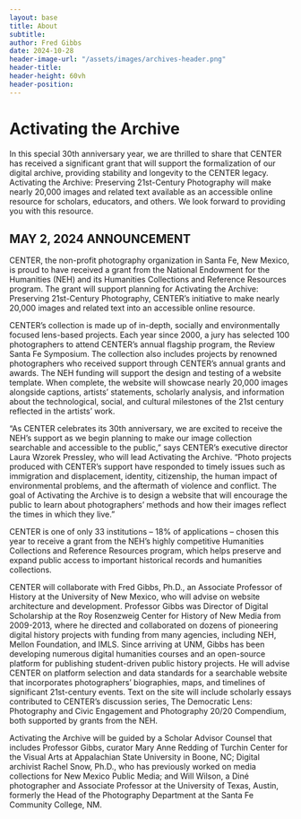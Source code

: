 ```yaml
---
layout: base
title: About
subtitle:
author: Fred Gibbs
date: 2024-10-28
header-image-url: "/assets/images/archives-header.png"
header-title: 
header-height: 60vh 
header-position:
---
```


# Activating the Archive

In this special 30th anniversary year, we are thrilled to share that CENTER has received a significant grant that will support the formalization of our digital archive, providing stability and longevity to the CENTER legacy. Activating the Archive: Preserving 21st-Century Photography will make nearly 20,000 images and related text available as an accessible online resource for scholars, educators, and others. We look forward to providing you with this resource.

## MAY 2, 2024 ANNOUNCEMENT
CENTER, the non-profit photography organization in Santa Fe, New Mexico, is proud to have received a grant from the National Endowment for the Humanities (NEH) and its Humanities Collections and Reference Resources program. The grant will support planning for Activating the Archive: Preserving 21st-Century Photography, CENTER’s initiative to make nearly 20,000 images and related text into an accessible online resource. 

CENTER’s collection is made up of in-depth, socially and environmentally focused lens-based projects. Each year since 2000, a jury has selected 100 photographers to attend CENTER’s annual flagship program, the Review Santa Fe Symposium. The collection also includes projects by renowned photographers who received support through CENTER’s annual grants and awards. The NEH funding will support the design and testing of a website template. When complete, the website will showcase nearly 20,000 images alongside captions, artists’ statements, scholarly analysis, and information about the technological, social, and cultural milestones of the 21st century reflected in the artists’ work.

“As CENTER celebrates its 30th anniversary, we are excited to receive the NEH’s support as we begin planning to make our image collection searchable and accessible to the public,” says CENTER’s executive director Laura Wzorek Pressley, who will lead Activating the Archive. “Photo projects produced with CENTER’s support have responded to timely issues such as immigration and displacement, identity, citizenship, the human impact of environmental problems, and the aftermath of violence and conflict. The goal of Activating the Archive is to design a website that will encourage the public to learn about photographers’ methods and how their images reflect the times in which they live.”

CENTER is one of only 33 institutions – 18% of applications – chosen this year to receive a grant from the NEH’s highly competitive Humanities Collections and Reference Resources program, which helps preserve and expand public access to important historical records and humanities collections.

CENTER will collaborate with Fred Gibbs, Ph.D., an Associate Professor of History at the University of New Mexico, who will advise on website architecture and development. Professor Gibbs was Director of Digital Scholarship at the Roy Rosenzweig Center for History of New Media from 2009-2013, where he directed and collaborated on dozens of pioneering digital history projects with funding from many agencies, including NEH, Mellon Foundation, and IMLS. Since arriving at UNM, Gibbs has been developing numerous digital humanities courses and an open-source platform for publishing student-driven public history projects. He will advise CENTER on platform selection and data standards for a searchable website that incorporates photographers’ biographies, maps, and timelines of significant 21st-century events. Text on the site will include scholarly essays contributed to CENTER’s discussion series, The Democratic Lens: Photography and Civic Engagement and Photography 20/20 Compendium, both supported by grants from the NEH.

Activating the Archive will be guided by a Scholar Advisor Counsel that includes Professor Gibbs, curator Mary Anne Redding of Turchin Center for the Visual Arts at Appalachian State University in Boone, NC; Digital archivist Rachel Snow, Ph.D., who has previously worked on media collections for New Mexico Public Media; and Will Wilson, a Diné photographer and Associate Professor at the University of Texas, Austin, formerly the Head of the Photography Department at the Santa Fe Community College, NM.

